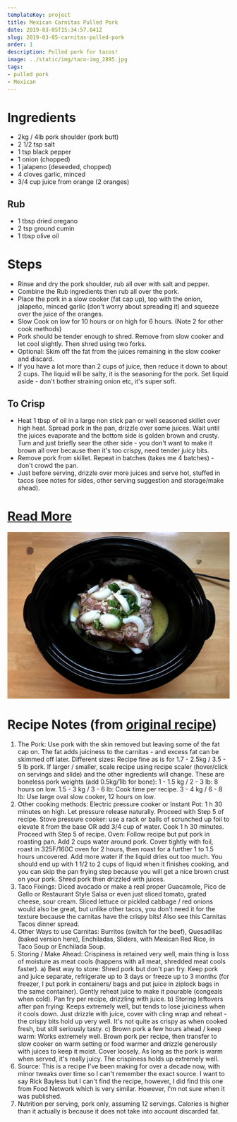 ```yaml
---
templateKey: project
title: Mexican Carnitas Pulled Pork
date: 2019-03-05T15:34:57.841Z
slug: 2019-03-05-carnitas-pulled-pork
order: 1
description: Pulled pork for tacos!
image: ../static/img/taco-img_2895.jpg
tags:
- pulled pork
- Mexican
---
```


# Ingredients

- 2kg / 4lb pork shoulder (pork butt)
- 2 1/2 tsp salt
- 1 tsp black pepper
- 1 onion (chopped)
- 1 jalapeno (deseeded, chopped)
- 4 cloves garlic, minced
- 3/4 cup juice from orange (2 oranges)

## Rub

- 1 tbsp dried oregano
- 2 tsp ground cumin
- 1 tbsp olive oil

# Steps

- Rinse and dry the pork shoulder, rub all over with salt and pepper.
- Combine the Rub ingredients then rub all over the pork.
- Place the pork in a slow cooker (fat cap up), top with the onion, jalapeño, minced garlic (don't worry about spreading it) and squeeze over the juice of the oranges.
- Slow Cook on low for 10 hours or on high for 6 hours. (Note 2 for other cook methods)
- Pork should be tender enough to shred. Remove from slow cooker and let cool slightly. Then shred using two forks.
- Optional: Skim off the fat from the juices remaining in the slow cooker and discard.
- If you have a lot more than 2 cups of juice, then reduce it down to about 2 cups. The liquid will be salty, it is the seasoning for the pork. Set liquid aside - don't bother straining onion etc, it's super soft.

## To Crisp

- Heat 1 tbsp of oil in a large non stick pan or well seasoned skillet over high heat. Spread pork in the pan, drizzle over some juices. Wait until the juices evaporate and the bottom side is golden brown and crusty. Turn and just briefly sear the other side - you don't want to make it brown all over because then it's too crispy, need tender juicy bits.
- Remove pork from skillet. Repeat in batches (takes me 4 batches) - don't crowd the pan.
- Just before serving, drizzle over more juices and serve hot, stuffed in tacos (see notes for sides, other serving suggestion and storage/make ahead).

# [Read More](https://www.recipetineats.com/pork-carnitas-mexican-slow-cooker-pulled-pork/)

![](/img/taco-img_2891.jpg)

# Recipe Notes (from [original recipe](https://www.recipetineats.com/pork-carnitas-mexican-slow-cooker-pulled-pork/))

1. The Pork: Use pork with the skin removed but leaving some of the fat cap on. The fat adds juiciness to the carnitas - and excess fat can be skimmed off later.
   Different sizes: Recipe fine as is for 1.7 - 2.5kg / 3.5 - 5 lb pork. If larger / smaller, scale recipe using recipe scaler (hover/click on servings and slide) and the other ingredients will change. These are boneless pork weights (add 0.5kg/1lb for bone):
   1 - 1.5 kg / 2 - 3 lb: 8 hours on low.
   1.5 - 3 kg / 3 - 6 lb: Cook time per recipe.
   3 - 4 kg / 6 - 8 lb: Use large oval slow cooker, 12 hours on low.
2. Other cooking methods:
   Electric pressure cooker or Instant Pot: 1 h 30 minutes on high. Let pressure release naturally. Proceed with Step 5 of recipe.
   Stove pressure cooker: use a rack or balls of scrunched up foil to elevate it from the base OR add 3/4 cup of water. Cook 1 h 30 minutes. Proceed with Step 5 of recipe.
   Oven: Follow recipe but put pork in roasting pan. Add 2 cups water around pork. Cover tightly with foil, roast in 325F/160C oven for 2 hours, then roast for a further 1 to 1.5 hours uncovered. Add more water if the liquid dries out too much. You should end up with 1 1/2 to 2 cups of liquid when it finishes cooking, and you can skip the pan frying step because you will get a nice brown crust on your pork. Shred pork then drizzled with juices.
3. Taco Fixings: Diced avocado or make a real proper Guacamole, Pico de Gallo or Restaurant Style Salsa or even just sliced tomato, grated cheese, sour cream. Sliced lettuce or pickled cabbage / red onions would also be great, but unlike other tacos, you don't need it for the texture because the carnitas have the crispy bits! Also see this Carnitas Tacos dinner spread.
4. Other Ways to use Carnitas: Burritos (switch for the beef), Quesadillas (baked version here), Enchiladas, Sliders, with Mexican Red Rice, in Taco Soup or Enchilada Soup.
5. Storing / Make Ahead: Crispiness is retained very well, main thing is loss of moisture as meat cools (happens with all meat, shredded meat cools faster).
   a) Best way to store: Shred pork but don't pan fry. Keep pork and juice separate, refrigerate up to 3 days or freeze up to 3 months (for freezer, I put pork in containers/ bags and put juice in ziplock bags in the same container).
   Gently reheat juice to make it pourable (congeals when cold). Pan fry per recipe, drizzling with juice.
   b) Storing leftovers after pan frying: Keeps extremely well, but tends to lose juiciness when it cools down. Just drizzle with juice, cover with cling wrap and reheat - the crispy bits hold up very well. It's not quite as crispy as when cooked fresh, but still seriously tasty.
   c) Brown pork a few hours ahead / keep warm: Works extremely well. Brown pork per recipe, then transfer to slow cooker on warm setting or food warmer and drizzle generously with juices to keep it moist. Cover loosely. As long as the pork is warm when served, it's really juicy. The crispiness holds up extremely well.
6. Source: This is a recipe I've been making for over a decade now, with minor tweaks over time so I can't remember the exact source. I want to say Rick Bayless but I can't find the recipe, however, I did find this one from Food Network which is very similar. However, I'm not sure when it was published.
7. Nutrition per serving, pork only, assuming 12 servings. Calories is higher than it actually is because it does not take into account discarded fat.
